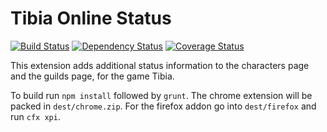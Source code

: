 Tibia Online Status
===================
[![Build Status](https://travis-ci.org/johvik/tibia_online_status.svg)](https://travis-ci.org/johvik/tibia_online_status)
[![Dependency Status](https://gemnasium.com/johvik/tibia_online_status.svg)](https://gemnasium.com/johvik/tibia_online_status)
[![Coverage Status](https://img.shields.io/coveralls/johvik/tibia_online_status.svg)](https://coveralls.io/r/johvik/tibia_online_status)

This extension adds additional status information to the characters page and the guilds page, for the game Tibia.

To build run `npm install` followed by `grunt`.
The chrome extension will be packed in `dest/chrome.zip`.
For the firefox addon go into `dest/firefox` and run `cfx xpi`.
